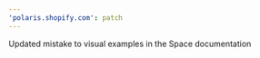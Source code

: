 ```yaml
---
'polaris.shopify.com': patch
---
```


Updated mistake to visual examples in the Space documentation
